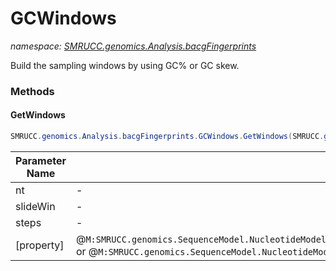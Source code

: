 ﻿# GCWindows
_namespace: [SMRUCC.genomics.Analysis.bacgFingerprints](./index.md)_

Build the sampling windows by using GC% or GC skew.



### Methods

#### GetWindows
```csharp
SMRUCC.genomics.Analysis.bacgFingerprints.GCWindows.GetWindows(SMRUCC.genomics.SequenceModel.FASTA.FastaToken,System.Int32,System.Int32,SMRUCC.genomics.SequenceModel.NucleotideModels.NucleicAcidStaticsProperty.NtProperty)
```


|Parameter Name|Remarks|
|--------------|-------|
|nt|-|
|slideWin|-|
|steps|-|
|[property]|@``M:SMRUCC.genomics.SequenceModel.NucleotideModels.NucleicAcidStaticsProperty.GCSkew(SMRUCC.genomics.SequenceModel.I_PolymerSequenceModel,System.Int32,System.Int32,System.Boolean)`` or @``M:SMRUCC.genomics.SequenceModel.NucleotideModels.NucleicAcidStaticsProperty.GCContent(SMRUCC.genomics.SequenceModel.I_PolymerSequenceModel)`` or your custom engine.|



